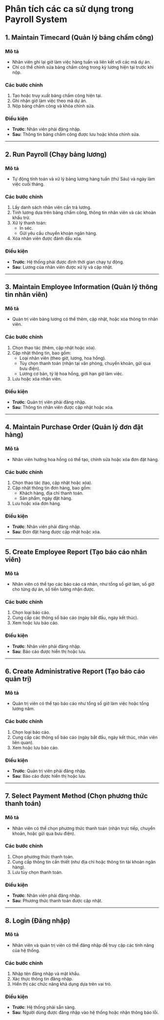 # **Phân tích các ca sử dụng trong Payroll System**

## **1. Maintain Timecard (Quản lý bảng chấm công)**
### Mô tả
- Nhân viên ghi lại giờ làm việc hàng tuần và liên kết với các mã dự án.
- Chỉ có thể chỉnh sửa bảng chấm công trong kỳ lương hiện tại trước khi nộp.

### Các bước chính
1. Tạo hoặc truy xuất bảng chấm công hiện tại.
2. Ghi nhận giờ làm việc theo mã dự án.
3. Nộp bảng chấm công và khóa chỉnh sửa.

### Điều kiện
- **Trước**: Nhân viên phải đăng nhập.
- **Sau**: Thông tin bảng chấm công được lưu hoặc khóa chỉnh sửa.

---

## **2. Run Payroll (Chạy bảng lương)**
### Mô tả
- Tự động tính toán và xử lý bảng lương hàng tuần (thứ Sáu) và ngày làm việc cuối tháng.

### Các bước chính
1. Lấy danh sách nhân viên cần trả lương.
2. Tính lương dựa trên bảng chấm công, thông tin nhân viên và các khoản khấu trừ.
3. Xử lý thanh toán:
   - In séc.
   - Gửi yêu cầu chuyển khoản ngân hàng.
4. Xóa nhân viên được đánh dấu xóa.

### Điều kiện
- **Trước**: Hệ thống phải được định thời gian chạy tự động.
- **Sau**: Lương của nhân viên được xử lý và cập nhật.

---

## **3. Maintain Employee Information (Quản lý thông tin nhân viên)**
### Mô tả
- Quản trị viên bảng lương có thể thêm, cập nhật, hoặc xóa thông tin nhân viên.

### Các bước chính
1. Chọn thao tác (thêm, cập nhật hoặc xóa).
2. Cập nhật thông tin, bao gồm:
   - Loại nhân viên (theo giờ, lương, hoa hồng).
   - Tùy chọn thanh toán (nhận tại văn phòng, chuyển khoản, gửi qua bưu điện).
   - Lương cơ bản, tỷ lệ hoa hồng, giới hạn giờ làm việc.
3. Lưu hoặc xóa nhân viên.

### Điều kiện
- **Trước**: Quản trị viên phải đăng nhập.
- **Sau**: Thông tin nhân viên được cập nhật hoặc xóa.

---

## **4. Maintain Purchase Order (Quản lý đơn đặt hàng)**
### Mô tả
- Nhân viên hưởng hoa hồng có thể tạo, chỉnh sửa hoặc xóa đơn đặt hàng.

### Các bước chính
1. Chọn thao tác (tạo, cập nhật hoặc xóa).
2. Cập nhật thông tin đơn hàng, bao gồm:
   - Khách hàng, địa chỉ thanh toán.
   - Sản phẩm, ngày đặt hàng.
3. Lưu hoặc xóa đơn hàng.

### Điều kiện
- **Trước**: Nhân viên phải đăng nhập.
- **Sau**: Đơn đặt hàng được cập nhật hoặc xóa.

---

## **5. Create Employee Report (Tạo báo cáo nhân viên)**
### Mô tả
- Nhân viên có thể tạo các báo cáo cá nhân, như tổng số giờ làm, số giờ cho từng dự án, số tiền lương nhận được.

### Các bước chính
1. Chọn loại báo cáo.
2. Cung cấp các thông số báo cáo (ngày bắt đầu, ngày kết thúc).
3. Xem hoặc lưu báo cáo.

### Điều kiện
- **Trước**: Nhân viên phải đăng nhập.
- **Sau**: Báo cáo được hiển thị hoặc lưu.

---

## **6. Create Administrative Report (Tạo báo cáo quản trị)**
### Mô tả
- Quản trị viên có thể tạo báo cáo như tổng số giờ làm việc hoặc tổng lương năm.

### Các bước chính
1. Chọn loại báo cáo.
2. Cung cấp các thông số báo cáo (ngày bắt đầu, ngày kết thúc, nhân viên liên quan).
3. Xem hoặc lưu báo cáo.

### Điều kiện
- **Trước**: Quản trị viên phải đăng nhập.
- **Sau**: Báo cáo được hiển thị hoặc lưu.

---

## **7. Select Payment Method (Chọn phương thức thanh toán)**
### Mô tả
- Nhân viên có thể chọn phương thức thanh toán (nhận trực tiếp, chuyển khoản, hoặc gửi qua bưu điện).

### Các bước chính
1. Chọn phương thức thanh toán.
2. Cung cấp thông tin cần thiết (như địa chỉ hoặc thông tin tài khoản ngân hàng).
3. Lưu tùy chọn thanh toán.

### Điều kiện
- **Trước**: Nhân viên phải đăng nhập.
- **Sau**: Phương thức thanh toán được cập nhật.

---

## **8. Login (Đăng nhập)**
### Mô tả
- Nhân viên và quản trị viên có thể đăng nhập để truy cập các tính năng của hệ thống.

### Các bước chính
1. Nhập tên đăng nhập và mật khẩu.
2. Xác thực thông tin đăng nhập.
3. Hiển thị các chức năng khả dụng dựa trên vai trò.

### Điều kiện
- **Trước**: Hệ thống phải sẵn sàng.
- **Sau**: Người dùng được đăng nhập vào hệ thống hoặc nhận thông báo lỗi.
